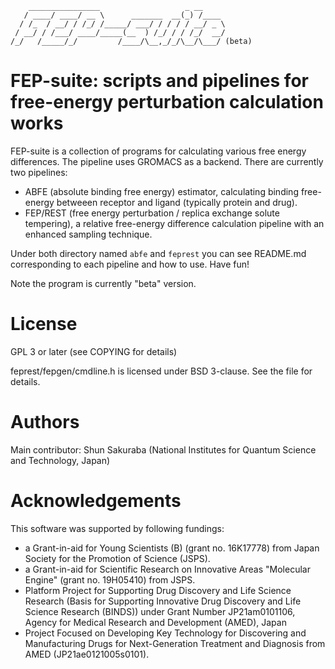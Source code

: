 ````
    ________________                   _ __     
   / ____/ ____/ __ \      _______  __(_) /____ 
  / /_  / __/ / /_/ /_____/ ___/ / / / / __/ _ \
 / __/ / /___/ ____/_____(__  ) /_/ / / /_/  __/
/_/   /_____/_/         /____/\__,_/_/\__/\___/ (beta)
````

# FEP-suite: scripts and pipelines for free-energy perturbation calculation works

FEP-suite is a collection of programs for calculating various free energy differences. The pipeline uses GROMACS as a backend. There are currently two pipelines:

* ABFE (absolute binding free energy) estimator, calculating binding free-energy betweeen receptor and ligand (typically protein and drug).
* FEP/REST (free energy perturbation / replica exchange solute tempering), a relative free-energy difference calculation pipeline with an enhanced sampling technique.

Under both directory named `abfe` and `feprest` you can see README.md corresponding to each pipeline and how to use. Have fun!

Note the program is currently "beta" version.

# License

GPL 3 or later (see COPYING for details)

feprest/fepgen/cmdline.h is licensed under BSD 3-clause. See the file for details.

# Authors

Main contributor:
Shun Sakuraba (National Institutes for Quantum Science and Technology, Japan)

# Acknowledgements

This software was supported by following fundings:
* a Grant-in-aid for Young Scientists (B) (grant no. 16K17778) from Japan Society for the Promotion of Science (JSPS).
* a Grant-in-aid for Scientific Research on Innovative Areas "Molecular Engine" (grant no. 19H05410) from JSPS.
* Platform Project for Supporting Drug Discovery and Life Science Research (Basis for Supporting Innovative Drug Discovery and Life Science Research (BINDS)) under Grant Number JP21am0101106, Agency for Medical Research and Development (AMED), Japan
* Project Focused on Developing Key Technology for Discovering and Manufacturing Drugs for Next-Generation Treatment and Diagnosis from AMED (JP21ae0121005s0101).
